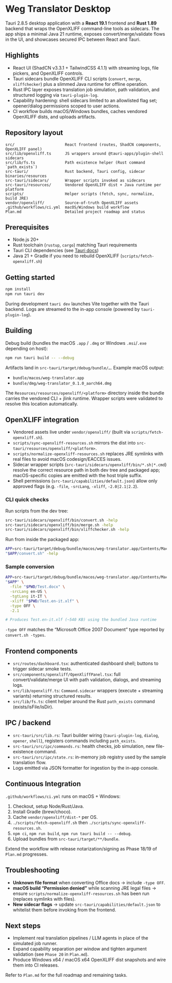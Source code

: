 # Weg Translator Desktop

Tauri 2.8.5 desktop application with a **React 19.1** frontend and **Rust 1.89** backend that wraps the OpenXLIFF command-line tools as sidecars. The app ships a minimal Java 21 runtime, exposes convert/merge/validate flows in the UI, and showcases secured IPC between React and Tauri.

## Highlights

- React UI (ShadCN v3.3.1 + TailwindCSS 4.1.1) with streaming logs, file pickers, and OpenXLIFF controls.
- Tauri sidecars bundle OpenXLIFF CLI scripts (`convert`, `merge`, `xliffchecker`) plus a slimmed Java runtime for offline operation.
- Rust IPC layer exposes translation job simulation, path validation, and structured logging via `tauri-plugin-log`.
- Capability hardening: shell sidecars limited to an allowlisted flag set; opener/dialog permissions scoped to user actions.
- CI workflow builds macOS/Windows bundles, caches vendored OpenXLIFF dists, and uploads artifacts.

## Repository layout

```
src/                      React frontend (routes, ShadCN components, OpenXLIFF panel)
src/lib/openxliff.ts      JS wrappers around @tauri-apps/plugin-shell sidecars
src/lib/fs.ts             Path existence helper (Rust command `path_exists`)
src-tauri/                Rust backend, Tauri config, sidecar binaries/resources
src-tauri/sidecars/       Wrapper scripts invoked as sidecars
src-tauri/resources/      Vendored OpenXLIFF dist + Java runtime per platform
scripts/                  Helper scripts (fetch, sync, normalize, build JRE)
vendor/openxliff/         Source-of-truth OpenXLIFF assets
.github/workflows/ci.yml  macOS/Windows build workflow
Plan.md                   Detailed project roadmap and status
```

## Prerequisites

- Node.js 20+
- Rust toolchain (`rustup`, `cargo`) matching Tauri requirements
- Tauri CLI dependencies (see [Tauri docs](https://v2.tauri.app/start/prerequisites/))
- Java 21 + Gradle if you need to rebuild OpenXLIFF (`scripts/fetch-openxliff.sh`)

## Getting started

```bash
npm install
npm run tauri dev
```

During development `tauri dev` launches Vite together with the Tauri backend. Logs are streamed to the in-app console (powered by `tauri-plugin-log`).

## Building

Debug build (bundles the macOS `.app` / `.dmg` or Windows `.msi`/`.exe` depending on host):

```bash
npm run tauri build -- --debug
```

Artifacts land in `src-tauri/target/debug/bundle/…`. Example macOS output:

- `bundle/macos/weg-translator.app`
- `bundle/dmg/weg-translator_0.1.0_aarch64.dmg`

The `Resources/resources/openxliff/<platform>` directory inside the bundle carries the vendored CLI + jlink runtime. Wrapper scripts were validated to resolve this location automatically.

## OpenXLIFF integration

- Vendored assets live under `vendor/openxliff/` (built via `scripts/fetch-openxliff.sh`).
- `scripts/sync-openxliff-resources.sh` mirrors the dist into `src-tauri/resources/openxliff/<platform>`.
- `scripts/normalize-openxliff-resources.sh` replaces JRE symlinks with real files to avoid macOS codesign/EACCES issues.
- Sidecar wrapper scripts (`src-tauri/sidecars/openxliff/bin/*.sh|*.cmd`) resolve the correct resource path in both dev tree and packaged app; macOS-specific copies are emitted with the host triple suffix.
- Shell permissions (`src-tauri/capabilities/default.json`) allow only approved flags (e.g. `-file`, `-srcLang`, `-xliff`, `-2.0|2.1|2.2`).

### CLI quick checks

Run scripts from the dev tree:

```bash
src-tauri/sidecars/openxliff/bin/convert.sh -help
src-tauri/sidecars/openxliff/bin/merge.sh -help
src-tauri/sidecars/openxliff/bin/xliffchecker.sh -help
```

Run from inside the packaged app:

```bash
APP=src-tauri/target/debug/bundle/macos/weg-translator.app/Contents/MacOS
"$APP/convert.sh" -help
```

### Sample conversion

```bash
APP=src-tauri/target/debug/bundle/macos/weg-translator.app/Contents/MacOS/convert.sh
"$APP" \
  -file "$PWD/Test.docx" \
  -srcLang en-US \
  -tgtLang it-IT \
  -xliff "$PWD/Test.en-it.xlf" \
  -type OFF \
  -2.1

# Produces Test.en-it.xlf (~540 KB) using the bundled Java runtime
```

`-type OFF` matches the “Microsoft Office 2007 Document” type reported by `convert.sh -types`.

## Frontend components

- `src/routes/dashboard.tsx`: authenticated dashboard shell; buttons to trigger sidecar smoke tests.
- `src/components/openxliff/OpenXliffPanel.tsx`: full convert/validate/merge UI with path validation, dialogs, and streaming logs.
- `src/lib/openxliff.ts`: `Command.sidecar` wrappers (execute + streaming variants) returning structured results.
- `src/lib/fs.ts`: client helper around the Rust `path_exists` command (exists/isFile/isDir).

## IPC / backend

- `src-tauri/src/lib.rs`: Tauri builder wiring (`tauri-plugin-log`, `dialog`, `opener`, `shell`), registers commands including `path_exists`.
- `src-tauri/src/ipc/commands.rs`: health checks, job simulation, new file-existence command.
- `src-tauri/src/ipc/state.rs`: in-memory job registry used by the sample translation flow.
- Logs emitted via JSON formatter for ingestion by the in-app console.

## Continuous Integration

`.github/workflows/ci.yml` runs on macOS + Windows:

1. Checkout, setup Node/Rust/Java.
2. Install Gradle (brew/choco).
3. Cache `vendor/openxliff/dist-*` per OS.
4. `./scripts/fetch-openxliff.sh` then `./scripts/sync-openxliff-resources.sh`.
5. `npm ci`, `npm run build`, `npm run tauri build -- --debug`.
6. Upload bundles from `src-tauri/target/**/bundle`. 

Extend the workflow with release notarization/signing as Phase 18/19 of `Plan.md` progresses.

## Troubleshooting

- **Unknown file format** when converting Office docs → include `-type OFF`.
- **macOS build “Permission denied”** while scanning JRE legal files → ensure `scripts/normalize-openxliff-resources.sh` has been run (replaces symlinks with files).
- **New sidecar flags** → update `src-tauri/capabilities/default.json` to whitelist them before invoking from the frontend.

## Next steps

- Implement real translation pipelines / LLM agents in place of the simulated job runner.
- Expand capability separation per window and tighten argument validation (see `Phase 20` in `Plan.md`).
- Produce Windows x64 / macOS x64 OpenXLIFF dist snapshots and wire them into CI releases.

Refer to `Plan.md` for the full roadmap and remaining tasks.
